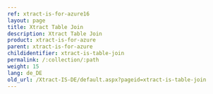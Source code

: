 ```yaml
---
ref: xtract-is-for-azure16
layout: page
title: Xtract Table Join
description: Xtract Table Join
product: xtract-is-for-azure
parent: xtract-is-for-azure
childidentifier: xtract-is-table-join
permalink: /:collection/:path
weight: 15
lang: de_DE
old_url: /Xtract-IS-DE/default.aspx?pageid=xtract-is-table-join
---
```

